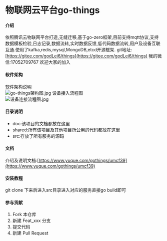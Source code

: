 # 物联网云平台go-things

#### 介绍


依照腾讯云物联网平台打造,无缝迁移,基于go-zero框架,目前支持mqtt协议,支持数据模板检验,日志记录,数据流转,实时数据反馈,低代码数据流转,用户及设备互联互通.使用了kafka,redis,mysql,MongoDB,etcd开源框架.
git地址:[https://gitee.com/godLei6/things](https://gitee.com/godLei6/things)
我的微信:17052709767
欢迎大家的加入


#### 软件架构

软件架构说明  
 ![go-things架构图.jpg](https://cdn.nlark.com/yuque/0/2021/jpeg/22109711/1626352651587-82009439-5b2d-414c-991d-19442703c176.jpeg#clientId=u985eadb3-3206-4&from=drop&id=u8a4c40b1&margin=%5Bobject%20Object%5D&name=go-things%E6%9E%B6%E6%9E%84%E5%9B%BE.jpg&originHeight=868&originWidth=1462&originalType=binary&ratio=1&size=113441&status=done&style=none&taskId=u51c2f0c1-e5ee-45a9-9f19-845c548c1f7)
设备接入流程图  
![设备连接流程图.jpg](https://cdn.nlark.com/yuque/0/2021/jpeg/22109711/1626365172592-7ada7046-d785-436f-82e9-9e3212a882f5.jpeg#clientId=ub3b6807d-c63e-4&from=drop&id=uf812cbf5&margin=%5Bobject%20Object%5D&name=%E8%AE%BE%E5%A4%87%E8%BF%9E%E6%8E%A5%E6%B5%81%E7%A8%8B%E5%9B%BE.jpg&originHeight=698&originWidth=449&originalType=binary&ratio=1&size=33695&status=done&style=none&taskId=u156a5e04-4864-47af-acfa-60040ac96d4)


#### 目录说明


- doc:该项目的文档都放在这里
- shared:所有该项目及其他项目所公用的代码都放在这里
- src:存放了所有服务的源码
#### 
#### 文档
介绍及说明文档:[https://www.yuque.com/gothings/umcf39](https://www.yuque.com/gothings/umcf39)
​

#### 安装教程


git clone 下来后进入src目录进入对应的服务直接go build即可

#### 参与贡献

1.  Fork 本仓库
2.  新建 Feat_xxx 分支
3.  提交代码
4.  新建 Pull Request


